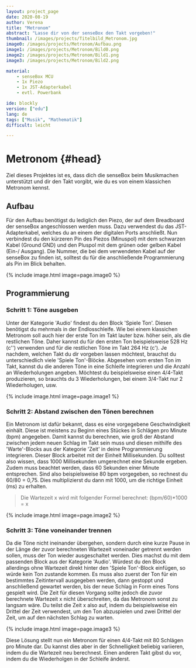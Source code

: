 ```yaml
---
layout: project_page  
date: 2020-08-19  
author: Verena
title: "Metronom"
abstract: "Lasse dir von der senseBox den Takt vorgeben!" 
thumbnail: /images/projects/Titelbild_Metronom.jpg
image0: /images/projects/Metronom/Aufbau.png
image1: /images/projects/Metronom/Bild0.png
image2: /images/projects/Metronom/Bild1.png
image3: /images/projects/Metronom/Bild2.png

material: 
    - senseBox MCU 
    - 1x Piezo
    - 1x JST-Adapterkabel  
    - evtl. Powerbank

ide: blockly
version: ["edu"]    
lang: de 
tags: ["Musik", "Mathematik"] 
difficult: leicht

---
```

# Metronom {#head}
Ziel dieses Projektes ist es, dass dich die senseBox beim Musikmachen unterstützt und dir den Takt vorgibt, wie du es von einem klassichen Metronom kennst.  

## Aufbau
Für den Aufbau benötigst du lediglich den Piezo, der auf dem Breadboard der senseBox angeschlossen werden muss. Dazu verwendest du das JST-Adapterkabel, welches du an einem der digitalen Ports anschließt. Nun verbindest du den kürzeren Pin des Piezos (Minuspol) mit dem schwarzen Kabel (Ground GND) und den Pluspol mit dem grünen oder gelben Kabel (Ein-/ Ausgang). Die Nummer, die bei dem verwendeten Kabel auf der senseBox zu finden ist, solltest du für die anschließende Programmierung als Pin im Blick behalten.  

{% include image.html image=page.image0 %}

## Programmierung
### Schritt 1: Töne ausgeben
Unter der Kategorie 'Audio' findest du den Block 'Spiele Ton'. Diesen benötigst du mehrmals in der Endlosschleife. Wie bei einem klassichen Metronom soll auch hier der erste Ton im Takt lauter bzw. höher sein, als die restlichen Töne. Daher kannst du für den ersten Ton beispielsweise 528 Hz (c'') verwenden und für die restlichen Töne im Takt 264 Hz (c'). Je nachdem, welchen Takt du dir vorgeben lassen möchtest, brauchst du unterschiedlich viele 'Spiele Ton'-Blöcke. Abgesehen vom ersten Ton im Takt, kannst du die anderen Töne in eine Schleife integrieren und die Anzahl an Wiederholungen angeben. Möchtest du beispielsweise einen 4/4-Takt produzieren, so brauchts du 3 Wiederholungen, bei einem 3/4-Takt nur 2 Wiederholugen, usw. 

{% include image.html image=page.image1 %}


### Schritt 2: Abstand zwischen den Tönen berechnen
Ein Metronom ist dafür bekannt, dass es eine vorgegebene Geschwindigkeit einhält. Diese ist meistens zu Beginn eines Stückes in Schlägen pro Minute (bpm) angegeben. Damit kannst du berechnen, wie groß der Abstand zwischen jedem neuen Schlag im Takt sein muss und diesen mithilfe des 'Warte'-Blocks aus der Kategorie 'Zeit' in deine Programmierung integrieren. Dieser Block arbeitet mit der Einheit Millisekunden. Du solltest also wissen, dass 1000 Millisekunden umgerechnet eine Sekunde ergeben. Zudem muss beachtet werden, dass 60 Sekunden einer Minute entsprechen. Sind also beispielsweise 80 bpm vorgegeben, so rechnest du 60/80 = 0,75. Dies multiplizierst du dann mit 1000, um die richtige Einheit (ms) zu erhalten. 

> Die Wartezeit x wird mit folgender Formel berechnet: (bpm/60)*1000 = x 

{% include image.html image=page.image2 %}

### Schritt 3: Töne voneinander trennen
Da die Töne nicht ineinander übergehen, sondern durch eine kurze Pause in der Länge der zuvor berechneten Wartezeit voneinader getrennt werden sollen, muss der Ton wieder ausgeschaltet werden. Dies machst du mit dem passenden Block aus der Kategorie 'Audio'. Würdest du den Block allerdings ohne Wartezeit direkt hinter den 'Spiele Ton'-Block einfügen, so würde kein Ton zustande kommen. Es muss also zuerst der Ton für ein bestimmtes Zeitintervall ausgegeben werden, dann gestoppt und anschließend gewartet werden, bis der neue Schlag in Form eines Tons gespielt wird. Die Zeit für diesen Vorgang sollte jedoch die zuvor berechnete Wartezeit x nicht überschreiten, da das Metronom sonst zu langsam wäre. Du teilst die Zeit x also auf, indem du beispielsweise ein Drittel der Zeit verwendest, um den Ton abzuspielen und zwei Drittel der Zeit, um auf den nächsten Schlag zu warten. 

{% include image.html image=page.image3 %}

Diese Lösung stellt nun ein Metronom für einen 4/4-Takt mit 80 Schlägen pro Minute dar. Du kannst dies aber in der Schnelligkeit beliebig variieren, indem du die Wartezeit neu berechnest. Einen anderen Takt gibst du vor, indem du die Wiederholgen in der Schleife änderst.  
